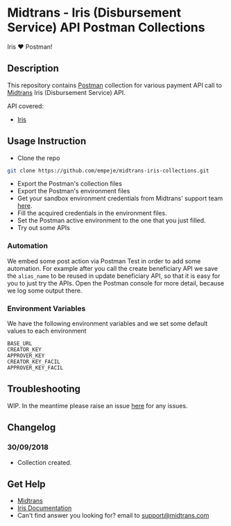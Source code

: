 # Midtrans - Iris (Disbursement Service) API Postman Collections

Iris ❤ Postman!

## Description

This repository contains [Postman](https://www.getpostman.com) collection for various payment API call to [Midtrans][MIDTRANS_SITE] Iris (Disbursement Service) API.

API covered:
* [Iris](https://iris-docs.midtrans.com/#overview)

## Usage Instruction

* Clone the repo

```bash
git clone https://github.com/empeje/midtrans-iris-collections.git
```

* Export the Postman's collection files
* Export the Postman's environment files
* Get your sandbox environment credentials from Midtrans' support team [here][MIDTRANS_SUPPORT].
* Fill the acquired credentials in the environment files.
* Set the Postman active environment to the one that you just filled.
* Try out some APIs

### Automation

We embed some post action via Postman Test in order to add some automation. For example after you call the create beneficiary API we save the `alias_name` to be reused in update beneficiary API, so that it is easy for you to just try the APIs. Open the Postman console for more detail, because we log some output there.

### Environment Variables

We have the following environment variables and we set some default values to each environment

```text
BASE_URL
CREATOR_KEY
APPROVER_KEY
CREATOR_KEY_FACIL
APPROVER_KEY_FACIL
```

## Troubleshooting

WIP. In the meantime please raise an issue [here][ISSUES_LINK] for any issues.

## Changelog

### 30/09/2018
- Collection created.

## Get Help

* [Midtrans][MIDTRANS_SITE]
* [Iris Documentation][IRIS_DOCS]
* Can't find answer you looking for? email to [support@midtrans.com][MIDTRANS_SUPPORT]

[IRIS_DOCS]: https://iris-docs.midtrans.com/#overview
[MIDTRANS_SITE]: https://midtrans.com
[MIDTRANS_SUPPORT]: mailto:support@midtrans.com
[ISSUES_LINK]: https://github.com/empeje/midtrans-iris-collections/issues

